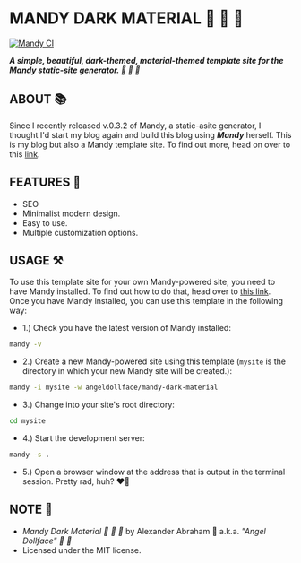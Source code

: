 # MANDY DARK MATERIAL :nail_care: :rocket: :ribbon:

[![Mandy CI](https://github.com/angeldollface/mandy-dark-material/actions/workflows/main.yml/badge.svg)](https://github.com/angeldollface/mandy-dark-material/actions/workflows/main.yml)

***A simple, beautiful, dark-themed, material-themed template site for the Mandy static-site generator. :nail_care: :rocket: :ribbon:***

## ABOUT :books:

Since I recently released v.0.3.2 of Mandy, a static-asite generator, I thought I'd start my blog again and build this blog using ***Mandy*** herself. This is my blog but also a Mandy template site. To find out more, head on over to this [link](https://angeldollface.boo/mandys-house).

## FEATURES :test_tube:

- SEO 
- Minimalist modern design.
- Easy to use.
- Multiple customization options.

## USAGE :hammer_and_pick:

To use this template site for your own Mandy-powered site, you need to have Mandy installed. To find out how to do that, head over to [this link](https://angeldollface.boo/mandys-house/documentation/installation). Once you have Mandy installed, you can use this template in the following way:

- 1.) Check you have the latest version of Mandy installed:

```bash
mandy -v
```

- 2.) Create a new Mandy-powered site using this template (`mysite` is the directory in which your new Mandy site will be created.):

```bash
mandy -i mysite -w angeldollface/mandy-dark-material
```

- 3.) Change into your site's root directory:

```bash
cd mysite
````

- 4.) Start the development server:

```bash
mandy -s .
```

- 5.) Open a browser window at the address that is output in the terminal session. Pretty rad, huh? :heart_on_fire:

## NOTE :scroll:

- *Mandy Dark Material :nail_care: :rocket: :ribbon:* by Alexander Abraham :black_heart: a.k.a. *"Angel Dollface" :dolls: :ribbon:*
- Licensed under the MIT license.
